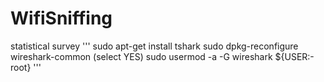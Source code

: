 # WifiSniffing
statistical survey
'''
sudo apt-get install tshark
sudo dpkg-reconfigure wireshark-common     (select YES)
sudo usermod -a -G wireshark ${USER:-root}
'''
